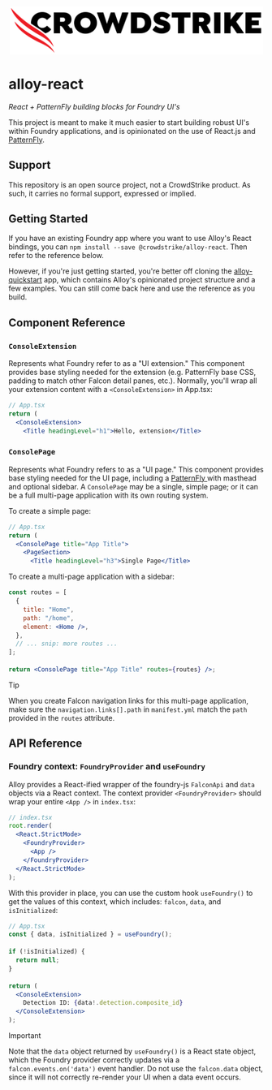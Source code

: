 <p align="center">
   <img src="https://raw.githubusercontent.com/CrowdStrike/falconpy/main/docs/asset/cs-logo.png" alt="CrowdStrike logo" width="500"/>
</p>

# alloy-react

_React + PatternFly building blocks for Foundry UI's_

This project is meant to make it much easier to start building robust UI's within Foundry applications, and is opinionated on the use of React.js and [PatternFly](https://www.patternfly.org/).

## Support

This repository is an open source project, not a CrowdStrike product. As such, it carries no formal support, expressed or implied.

## Getting Started

If you have an existing Foundry app where you want to use Alloy's React bindings, you can `npm install --save @crowdstrike/alloy-react`. Then refer to the reference below.

However, if you're just getting started, you're better off cloning the [alloy-quickstart](https://github.com/CrowdStrike/alloy-quickstart) app, which contains Alloy's opinionated project structure and a few examples. You can still come back here and use the reference as you build.

## Component Reference

### `ConsoleExtension`

Represents what Foundry refer to as a "UI extension." This component provides base styling needed for the extension (e.g. PatternFly base CSS, padding to match other Falcon detail panes, etc.). Normally, you'll wrap all your extension content with a `<ConsoleExtension>` in App.tsx:

```jsx
// App.tsx
return (
  <ConsoleExtension>
    <Title headingLevel="h1">Hello, extension</Title>
```

### `ConsolePage`

Represents what Foundry refers to as a "UI page." This component provides base styling needed for the UI page, including a [PatternFly <Page>](https://www.patternfly.org/components/page) with masthead and optional sidebar. A `ConsolePage` may be a single, simple page; or it can be a full multi-page application with its own routing system.

To create a simple page:

```jsx
// App.tsx
return (
  <ConsolePage title="App Title">
    <PageSection>
      <Title headingLevel="h3">Single Page</Title>
```

To create a multi-page application with a sidebar:

```jsx
const routes = [
  {
    title: "Home",
    path: "/home",
    element: <Home />,
  },
  // ... snip: more routes ...
];

return <ConsolePage title="App Title" routes={routes} />;
```

> [!TIP]
> When you create Falcon navigation links for this multi-page application, make sure the `navigation.links[].path` in `manifest.yml` match the `path` provided in the `routes` attribute.

## API Reference

### Foundry context: `FoundryProvider` and `useFoundry`

Alloy provides a React-ified wrapper of the foundry-js `FalconApi` and `data` objects via a React context. The context provider `<FoundryProvider>` should wrap your entire `<App />` in `index.tsx`:

```jsx
// index.tsx
root.render(
  <React.StrictMode>
    <FoundryProvider>
      <App />
    </FoundryProvider>
  </React.StrictMode>
);
```

With this provider in place, you can use the custom hook `useFoundry()` to get the values of this context, which includes: `falcon`, `data`, and `isInitialized`:

```jsx
// App.tsx
const { data, isInitialized } = useFoundry();

if (!isInitialized) {
  return null;
}

return (
  <ConsoleExtension>
    Detection ID: {data!.detection.composite_id}
  </ConsoleExtension>
);
```

> [!IMPORTANT]
> Note that the `data` object returned by `useFoundry()` is a React state object, which the Foundry provider correctly updates via a `falcon.events.on('data')` event handler. Do not use the `falcon.data` object, since it will not correctly re-render your UI when a data event occurs.
